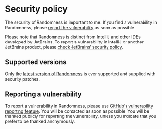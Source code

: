 # Security policy
The security of Randomness is important to me.
If you find a vulnerability in Randomness, please
[report the vulnerability](https://github.com/FWDekker/intellij-randomness/security/advisories/new) as soon as possible.

Please note that Randomness is distinct from IntelliJ and other IDEs developed by JetBrains.
To report a vulnerability in IntelliJ or another JetBrains product, please
[check JetBrains' security policy](https://www.jetbrains.com/privacy-security/).

## Supported versions
Only the [latest version of Randomness](https://github.com/FWDekker/intellij-randomness/releases/latest) is ever
supported and supplied with security patches.

## Reporting a vulnerability
To report a vulnerability in Randomness, please use
[GitHub's vulnerability reporting feature](https://github.com/FWDekker/mommy/security/advisories/new).
You will be contacted as soon as possible.
You will be thanked publicly for reporting the vulnerability, unless you indicate that you prefer to be thanked
anonymously.
